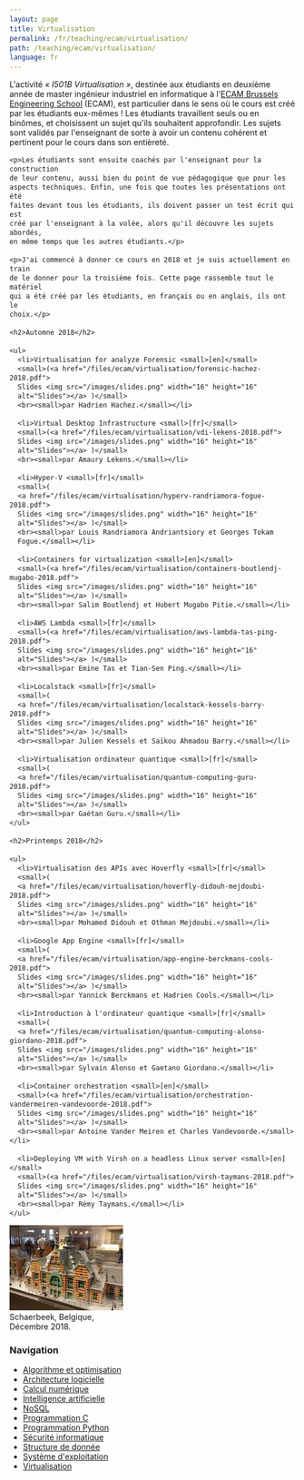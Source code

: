```yaml
---
layout: page
title: Virtualisation
permalink: /fr/teaching/ecam/virtualisation/
path: /teaching/ecam/virtualisation/
language: fr
---
```


<div class="page-col-wrapper">
  <div class="page-col page-col-1">
    <p>L'activité <i>« I501B Virtualisation »</i>, destinée aux étudiants en
    deuxième année de master ingénieur industriel en informatique à
    l'<a href="https://www.vinci.be/fr-be/ecam">ECAM Brussels Engineering
    School</a> (ECAM), est particulier dans le sens où le cours est créé par
    les étudiants eux-mêmes ! Les étudiants travaillent seuls ou en binômes, et
    choisissent un sujet qu'ils souhaitent approfondir. Les sujets sont validés
    par l'enseignant de sorte à avoir un contenu cohérent et pertinent pour le
    cours dans son entièreté.</p>

    <p>Les étudiants sont ensuite coachés par l'enseignant pour la construction
    de leur contenu, aussi bien du point de vue pédagogique que pour les
    aspects techniques. Enfin, une fois que toutes les présentations ont été
    faites devant tous les étudiants, ils doivent passer un test écrit qui est
    créé par l'enseignant à la volée, alors qu'il découvre les sujets abordés,
    en même temps que les autres étudiants.</p>

    <p>J'ai commencé à donner ce cours en 2018 et je suis actuellement en train
    de le donner pour la troisième fois. Cette page rassemble tout le matériel
    qui a été créé par les étudiants, en français ou en anglais, ils ont le
    choix.</p>

    <h2>Automne 2018</h2>

    <ul>
      <li>Virtualisation for analyze Forensic <small>[en]</small>
      <small>(<a href="/files/ecam/virtualisation/forensic-hachez-2018.pdf">
      Slides <img src="/images/slides.png" width="16" height="16"
      alt="Slides"></a> )</small>
      <br><small>par Hadrien Hachez.</small></li>

      <li>Virtual Desktop Infrastructure <small>[fr]</small>
      <small>(<a href="/files/ecam/virtualisation/vdi-lekens-2018.pdf">
      Slides <img src="/images/slides.png" width="16" height="16"
      alt="Slides"></a> )</small>
      <br><small>par Amaury Lekens.</small></li>

      <li>Hyper-V <small>[fr]</small>
      <small>(
      <a href="/files/ecam/virtualisation/hyperv-randriamora-fogue-2018.pdf">
      Slides <img src="/images/slides.png" width="16" height="16"
      alt="Slides"></a> )</small>
      <br><small>par Louis Randriamora Andriantsiory et Georges Tokam
      Fogue.</small></li>

      <li>Containers for virtualization <small>[en]</small>
      <small>(<a href="/files/ecam/virtualisation/containers-boutlendj-mugabo-2018.pdf">
      Slides <img src="/images/slides.png" width="16" height="16"
      alt="Slides"></a> )</small>
      <br><small>par Salim Boutlendj et Hubert Mugabo Pitie.</small></li>

      <li>AWS Lambda <small>[fr]</small>
      <small>(<a href="/files/ecam/virtualisation/aws-lambda-tas-ping-2018.pdf">
      Slides <img src="/images/slides.png" width="16" height="16"
      alt="Slides"></a> )</small>
      <br><small>par Emine Tas et Tian-Sen Ping.</small></li>

      <li>Localstack <small>[fr]</small>
      <small>(
      <a href="/files/ecam/virtualisation/localstack-kessels-barry-2018.pdf">
      Slides <img src="/images/slides.png" width="16" height="16"
      alt="Slides"></a> )</small>
      <br><small>par Julien Kessels et Saïkou Ahmadou Barry.</small></li>

      <li>Virtualisation ordinateur quantique <small>[fr]</small>
      <small>(
      <a href="/files/ecam/virtualisation/quantum-computing-guru-2018.pdf">
      Slides <img src="/images/slides.png" width="16" height="16"
      alt="Slides"></a> )</small>
      <br><small>par Gaétan Guru.</small></li>
    </ul>

    <h2>Printemps 2018</h2>

    <ul>
      <li>Virtualisation des APIs avec Hoverfly <small>[fr]</small>
      <small>(
      <a href="/files/ecam/virtualisation/hoverfly-didouh-mejdoubi-2018.pdf">
      Slides <img src="/images/slides.png" width="16" height="16"
      alt="Slides"></a> )</small>
      <br><small>par Mohamed Didouh et Othman Mejdoubi.</small></li>

      <li>Google App Engine <small>[fr]</small>
      <small>(
      <a href="/files/ecam/virtualisation/app-engine-berckmans-cools-2018.pdf">
      Slides <img src="/images/slides.png" width="16" height="16"
      alt="Slides"></a> )</small>
      <br><small>par Yannick Berckmans et Hadrien Cools.</small></li>

      <li>Introduction à l'ordinateur quantique <small>[fr]</small>
      <small>(
      <a href="/files/ecam/virtualisation/quantum-computing-alonso-giordano-2018.pdf">
      Slides <img src="/images/slides.png" width="16" height="16"
      alt="Slides"></a> )</small>
      <br><small>par Sylvain Alonso et Gaetano Giordano.</small></li>

      <li>Container orchestration <small>[en]</small>
      <small>(<a href="/files/ecam/virtualisation/orchestration-vandermeiren-vandevoorde-2018.pdf">
      Slides <img src="/images/slides.png" width="16" height="16"
      alt="Slides"></a> )</small>
      <br><small>par Antoine Vander Meiren et Charles Vandevoorde.</small></li>

      <li>Deploying VM with Virsh on a headless Linux server <small>[en]</small>
      <small>(<a href="/files/ecam/virtualisation/virsh-taymans-2018.pdf">
      Slides <img src="/images/slides.png" width="16" height="16"
      alt="Slides"></a> )</small>
      <br><small>par Rémy Taymans.</small></li>
    </ul>
  </div>
  <div class="page-col page-col-2">
    <p><img src="/images/schaerbeek.jpg" alt="Schaerbeek, Belgique, Décembre
    2018." width="200" height="150"><br>
    Schaerbeek, Belgique,<br> Décembre 2018.</p>
    <h3>Navigation</h3>
    <ul class="navigation">
      <li><a href="/fr/teaching/ecam/algopti/">Algorithme et
      optimisation</a></li>
      <li><a href="/fr/teaching/ecam/softarch/">Architecture logicielle</a></li>
      <li><a href="/fr/teaching/ecam/numcomp/">Calcul numérique</a></li>
      <li><a href="/fr/teaching/ecam/ai/">Intelligence artificielle</a></li>
      <li><a href="/fr/teaching/ecam/nosql/">NoSQL</a></li>
      <li><a href="/fr/teaching/ecam/c/">Programmation C</a></li>
      <li><a href="/fr/teaching/ecam/python/">Programmation Python</a></li>
      <li><a href="/fr/teaching/ecam/security/">Sécurité informatique</a></li>
      <li><a href="/fr/teaching/ecam/datastruct/">Structure de donnée</a></li>
      <li><a href="/fr/teaching/ecam/os/">Système d'exploitation</a></li>
      <li><a href="/fr/teaching/ecam/virtualisation/">Virtualisation</a></li>
    </ul>
  </div>
</div>
